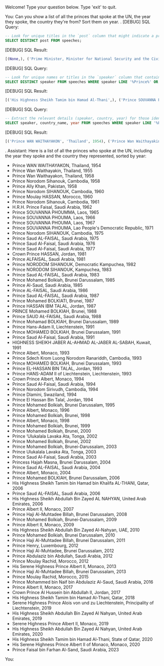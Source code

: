 Welcome! Type your question below. Type 'exit' to quit.

You: Can you show a list of all the princes that spoke at the UN, the year they spoke, the country they're from? Sort them on year.
.
[DEBUG] SQL Query:

```sql
-- Look for unique titles in the `post` column that might indicate a prince spoke.
SELECT DISTINCT post FROM speeches;
```

[DEBUG] SQL Result:

```python
[(None,), ('Prime Minister, Minister for National Security and the Civil Service, and Minister for Finance, Economic Affairs and Investment',), ('Minister for External Affairs',), ('President',), ('King',), ('Chair of the Delegation',), ('President ad interim',), ('Chief Advisor of the Interim Government and Minister for Foreign Affairs',), ('Prime Minister',), ('Minister for Foreign Affairs',), ('Head of State',), ('Vice-President',), ('Constitutional President',), ('Deputy Prime Minister and Minister for Foreign Affairs and Expatriates',), ('Minister for Foreign Affairs and International Cooperation',), ('Minister for Foreign Affairs and for Guineans Abroad',), ('Minister for Development Cooperation',), ('Second Minister for Foreign Affairs and Trade',), ('Minister for Foreign Affairs and Cooperation of Congolese Living Abroad',), ('Federal Minister for Europe, Integration, and Foreign Affairs',), ('Prime Minister and Minister for Finance and Corporate Governance',), ('Secretary for Foreign Affairs',), ('State Councillor and Minister for Foreign Affairs',), ('Minister for Foreign Affairs and Cooperation',), ('First Vice-President and Minister for Foreign Affairs',), ('Chief Executive',), ('Prime Minister, Minister of State, Minister for Communication and Media, and Minister for Worship',), ('Prime Minister, Minister for Finance, the Public Service, National Security, Legal Affairs and Grenadines Affairs',), ('Minister for Foreign and Political Affairs and Justice',), ('Minister for Foreign Affairs, Justice and Culture',), ('Minister for Foreign Affairs and Trade',), ('Vice-President and Minister for Foreign Affairs',), ('Prime Minister and Minister for Foreign Affairs and Trade',), ('Minister Responsible for Foreign Affairs',), ('First Vice-President',), ('Minister for External Relations and International Cooperation',), ('Deputy Prime Minister and Minister for Foreign Affairs and Trade with responsibility for Brexit',), ('Prime Minister, Minister for Home Affairs, External Communications and National Development Unit, Minister for Finance and Economic Development',), ('Minister for Foreign Affairs, Cooperation, African Integration and Nigeriens Living Abroad',), ('President and Head of Government',), ('Acting Minister for Foreign Affairs and International Cooperation',), ('President of the European Council',), ('Deputy Prime Minister, Minister of the Interior and Acting Minister for Foreign Affairs',), ('President of the Government',), ('Head of Government',), ('Emir',), ('Minsiter for Foreign and CARICOM Affairs',), ('Deputy Minister for Foreign Affairs',), ('Secretary for Relations with States',), ('Minister for Foreign Affairs and Communities',), ('Minister for Foreign Affairs and Labour',), ('Prime Minister and Minister for Finance, Economic Growth, Job Creation, External Affairs and the Public Service',), ('Chairman of the Presidency',), ('Prime Minister and Minister of Defence, Economic Growth and Job Creation',), ('Minister for Foreign Affairs and Caribbean Community Affairs',), ('Minister for Foreign Affairs and Senegalese Living Abroad',), ('President of the Council of Ministers',), ('President, Head of Government and Minister for Foreign Affairs and Immigration',), ('Minister for Foreign Affairs, African Integration and International Cooperation',), ('Attourney General and Minister for Foreign Affairs and Foreign Trade',), ('Minister for Foreign Affairs, East Africa, Regional and International Cooperation',), ('Prime Minister and Minister for Itaukei Affairs, Sugar Industry and Foreign Affairs',), ('Prime Minister and Minister for Arts, Culture and Heritage and National Security and Intelligence',), ('Minister of State and Minister for Foreign Affairs, Cooperation and Regional Integration',), ('Union Minister for the Office of the State Counsellor',), ('Prime Minister and Minister for General Affairs',), ('President and Commander-in-Chief of the Defence Forces',), ('President of the Councils of State and of Ministers',), ('Prime Minister and Minister for Sustainable Development, National Security, People Empowerment and Constituency Empowerment',), ('Prime Minister, Minister for Foreign Affairs, Minister for the Economy, Minister for Communications, and Minister for Regional Cooperation',), ('Prime Minister and Minister for Public Utilities',), ('Federal Minister for Foreign Affairs',), ("First Secretary of the Central Committee of the Polish United Workers' Party",), ('UN Representative',), ('Deputy Prime Minister',), ('Prince',), ('Chairman of the Council of Ministers of the Union of Soviet Socialist Republics',), ("Chairman of the Council of Ministers of the People's Republic of Albania",), ('Prime minister',), ('Delegation',), ('Chief Executive Officer',), ('MInister for Foreign Affairs',), ('Chair of Delegation',), ('Acting Head of State ',), ('Head of state',), ('vice-President',), ('president',), ('Deputy Minister Foreign Affairs',), ('Amir',), ('Secretary of Relations with States',), ('prime minister',), ('Head of the Church ',), ('President ',), ('Prime Minister and Minister for External Affairs ',), ('Vice-President ',), ('President of the Council of State and of the Government ',), ('Member of the Junta of the Government of National Reconstruction',), ('Ministry of Foreign Affairs ',), ('Prime Minister and Minister for General and Foreign Affairs ',), ('First Vice-President and Prime Minister ',), ('Coordinator of the Junta of the Government of National Reconstruction',), ('Prime Minister  ',), ('President and Comander of the Armed Forces and Minister of Defence ',), ('Commander in Chief, Head of State',), ('Prime Minister and Minister of Finance ',), ('Prime Minister, Minister of Defence and Internatl Security, Minister of Information, Minister of Reform Institutions and Minister of External Commnication ',), ('Head of Government ',), ('Prime Minister ',), ('President of the Council of the State ',), ('First Vice-President ',), ('First Executive President',), ('Foreign minister',), ('President  ',), ('interim president',), ('President of the Presidensy',), ('Minister for Foreign Affairs, Minister for Education and Minister for Cultural Affairs',), ('Minister for Foreign and Political Affairs',), ('Deputy Chairman of the Cabinet of Ministers and Minister for Foreign Affairs',), ('Minister for Foreign and CARICOM Affairs',), ('President of the Presidency Council of the Government of National Accord',), ('Head of the delegation',), ('Prime Minister, Minister of Defence and Home Affairs, Minister of Rodrigues and National Development Unit',), ('Deputy Prime Minister and Minister for Foreign Affairs',), ('Chair of the delegation',), ('Minister for Foreign Affairs and Immigration',), ('Minister for Foreign Affairs and Foreign Trade',), ('President of Faso and President of the Council of Ministers of Burkina Faso',), ('Minister for Foreign Affairs and Human Mobility',), ('Premier of the State Council',), ('Deputy Prime Minister and Minister for Foreign Affairs and International Cooperation',), ('Federal Minister for Europe, Integration and Foreign Affairs',), ('Minister for Foreign Affairs, Cooperation and Congolese Nationals Abroad',), ('Deputy Prime Minister and Minister for Home Affairs',), ('State Counsellor and Minister for Foreign Affairs',), ('Minister for Foreign Affairs, Communities and Defence',), ('Special Envoy of the Prime Minister and Minister for Public Service',), ('Crown Prince',), ('Vice-President and Minister for Women’s Affairs',), ('Senior Minister, Minister for Foreign Affairs and International Cooperation',), ('Acting President',), ('Minister for Foreign Affairs and CARICOM Affairs',), ('Minister for Foreign Affairs and Investment Promotion',), ('Minister for Foreign Affairs, Legal Affairs, Carriacou and Petite Martinique Affairs and Local Government',), ('Secretary of State',), ('Minister for Foreign Affairs, International Cooperation and Regional Integration',), ('Head of State and Commander-in-Chief of the Armed Forces',), ('PRIME MINISTER',), ('CROWN PRINCE',), ('Prime Minister and Minister for Foreign Affairs',), ('First Prime Minister',), ('CHAIRMAN OF THE SUPREME COUNCIL',), ('Not indicated',), ('Head of State ',), ('Vice President',), ('Minister of Foreign Affairs ',), ('Minister of State',), ('Vice Minister of Foreign Affairs',), ('Minister of Youth',), ('President of Government',), ('Minister for Foreign Affairs and International Development Coperation',), ('Minister for Foreign Affairs, International Economic Cooperation and Telecommunications',), ('Prime Minister, Minister of State, Minister for Communications and Media and Minister for Religious Affairs',), ('Prime Minister, Minister for Home Affairs, External Communications and National Development Unit, and Minister for Finance and Economic Development',), ('Prime Minister in charge of Beliris and Federal Cultural Institutions',), ('President and Head of State',), ('Prime Minister and Head of Government',), ('Prime Minister, First Lord of the Treasury and Minister for the Civil Service',), ('Permanent Representative',), ('Federal Minister for European and International Affairs',), ('Union Minister of the Office of the State Counsellor',), ('Prime Minister and Minister for Reform',), ('Prime Minister and Minister for Bougainville Affairs',), ('Prime Minister and Minister for iTaukei Affairs, Sugar Industry, and Foreign Affairs',), ('Minister for Foreign Affairs, Foreign Trade and Immigration',), ('Minister for Foreign Affairs, African Integration and Chadians Abroad',), ('Prime Minister and Minister for Public Enterprises',), ('King and President of the Council of Ministers',), ('Minister for Foreign Affairs and Senegalese Abroad',), ('Minister for Foreign Affairs, International Business and Diaspora Relations',), ('Prime Minister, Minister of Defence, Economic Growth and Job Creation',), ('Cairman of the Presidency',), ('President and Minister for Defense',), ('Minister of External Relations',), ('Pope',), ('Chairman of the Assembly Presidium',), ('Deputy Prime Minister ',), ('President of the National Council of Government',), ('King ',), ('Prime MInister',), ('President of the Government and Minister for Foreign Affairs and Commerce',), ('President    ',), ('Spanish ',), ('Senior Minister and Minister for Foreign Affairs and International Cooperation',), ('Cabinet Secretary for Foreign Affairs and International Trade',), ('Minister for Foreign Affairs and Aviation',), ('Minister of Foreign Affairs',), ('Vice-Chancellor and Federal Minister for Foreign Affairs',), ('Attorney General and Minister for Foreign Affairs and Foreign Trade',), ('Prime Minister and Minister for the Autonomous Region of Bougainville',), ('Prime Minister and Minister for Finance and Public Service',), ('Minister of Foreign Affairs and Cooperation',), ('Minister for Foreign Affairs and Trade with responsibility for Brexit',), ('Prime Minister and Minister for Home Affairs, External Communications and National Development Unit, Minister for Finance and Economic Development',), ('Minister for Foreign Affairs, Cooperation, African Integration and Nigeriens Abroad',), ('Minister of Foreign and European Affairs and Minister of Immigration and Asylum',), ('Deputy Prime Minister and Minister for Foreign Affairs, International Trade and Regional Integration',), ('Minister at the Prime Minister’s Office and Second Minister for Foreign Affairs and Trade',), ('Minister for Foreign Affairs and Immigration of the Commonwealth',), (' ',), ('First Vice-President of the Supreme Military Council and Commis·sioner for External Affairs of Equatorial Guinea',), ('President of the Republic of Mali and Chairman of the Conference of Heads of State of the Permanent Inter-State Committee on Drought Control in the Sahel',), (' Coordinator of the Junta of the Government',), ('Prime Minister   ',), ('Prime Minister and Minister for foreign affairs ',), ('Chancellor',), ('Head of the Federal Military Government ',), ("Vice-President of the Prime Minister's Council",), ('Coordinator of the Junta of the Govermnent of National Reconstruction ',), ('President Republic',), ('Prime Minister and Minister for General and ',), ('Prime Minister, Minister for Defence and Foreign Affairs',), ('King of the Hasemite Kingdom of Jordan',), ('Vice President of the Republic',), ('President of the Republic of Pananma',), ('President of the Eastern Republic of Uruguay',), ('President of the Republic of Venezuela',), ('President of the Federative Republic of Brazil',), ('Head  of the goverment',), ("President of  the people's Republic of Mozambique",), ('Deputy prime minister and minister of Foreign Affairs and specail envoy ',), ('President of the United Republic of Tanzania',), ('President of the Arab Republic of Egypt',), ('President of Democratic Kampuchea',), ('President of the Republic of Peru',), ('Vice President and Misnter of External Relations',), ('Chairman of the United National Front of Kampuchea French',), ('Personal Representative of the Head of State of the Republic of the Philippines',), ('Ministry of External Relations ',), ('Prime Minister, Minister of State, Minister of Communications and Media and Minister for Religious Affairs',), (' Deputy Chairman of the Cabinet of Ministers and Minister for Foreign Affairs',), ('Minister for Foreign Affairs and External Trade',), ('Minister for Foreign Affairs and Cooperation and of Congolese Living Abroad',), ('Minister for Foreign Affairs, International Cooperation and Communities',), ('rime Minister and Minister for Europe and Foreign Affairs',), ('Minister for Foreign Affairs and Minister for Intelligence',), ('Deputy Prime Minister, Minister for Foreign Affairs and International Cooperation',), ('Prime Minister and Minister for iTaukei Affairs and Sugar Industry',), ('Minister for Foreign Affairs and East African Cooperation',), ('Attorney General and Minister for Foreign Affairs',), ('Head of State and Head of Government',), ('Prime Minister and Minister of Reform',), ('Prime Minister and Minister for Arts, Culture and Heritage, and National Security and Intelligence',), ('President of the Republic of Malawi, Minister for Defense and Commander-in-Chief of the Malawi Defense Force and the Malawi Police Service',), ('Minister for Foreign Affairs, International Cooperation, Regional Integration, Francophonie and Gabonese Abroad',), ('Minister for Foreign Affairs and Worship',), ('Minister for International Affairs and Cooperation',), ('Minister for International Relations and Cooperation',), ('Minister for Foregn Affairs',), ('Permanent Representative ',), ('Chairman of the Transitional Military Council ',), ('Chairman of the Presidency ',), ('Chairman of the Presidential Council ',), ('Prince and Head of State ',), ('PREMIER OF THE ADMINISTRATIVE COUNCIL ',), ('President of the Supreme National Council',), ('Chairman of the military council',), ('President and comander in chief of the armed forces',), ('President   ',), ('Foreign Minister',), ('President of the Federal Republic of Cameroon',), ('Head of government',), ('Chairman of the Council of Ministers',), ('Chairman',), ('Chairman of the military council and coucil of ministers',), ('Sheikh ',), ('Member of the Presidency',)]
```

[DEBUG] SQL Query:

```sql
-- Look for unique names or titles in the `speaker` column that contain "Prince" or related terms.
SELECT DISTINCT speaker FROM speeches WHERE speaker LIKE '%Prince%' OR speaker LIKE '%Highness%';
```

[DEBUG] SQL Result:

```python
[('His Highness Sheikh Tamim bin Hamad Al-Thani',), ('Prince SOUVANNA PHOUMA',), ('Prince Mohamed Bolkiah',), ('Prince SOUVANNA PHOU MA',), ('Prince Albert II ',), ('Prince Albert',), ('Prince Norodom SIHANOUK ',), ('Prince Moulay HASSAN',), ('Prince Moulay Rachid ',), ('Prince NORODOM SIHANOUK',), ('Prince Saud AL-FAISAL',), ('Prince Mohamad BOLKIAH ',), ('Prince Mohammed bin Naif bin Abdulaziz Al-Saud',), ('Prince Sdech Krom Luong Norodom Ranariddh',), ('Prince MOHAMED BOLKIAH',), ('Prince EL-HASSAN BIN TALAL',), ('Prince HANS-ADAM II of Liechtenstein',), ('Prince Albert II',), ('Prince Faisal bin Farhan Al-Sand',), ('His Highness Sheikh Abdullah Bin Zayed Al Nahyan',), ('His Serene Highness Prince Albert II of Monaco',), ('Princess Hajah Masna',), ('Prince Wan Waithayakin',), ('His Serene Highness Prince Albert II',), ('Prince Haji Al-Muhtadee Billah',), ('Prince Saud AL-FAISAL ',), ('Prince Mohamed BOLKIATI ',), ('Prince HASSAN IBM TALAL ',), ('His Highness Sheikh Abdullah Bin Zayed Al-Nahyan',), ('Prince Saud Al-Faisal ',), ('Prince Wan Waithayakon',), ('Prince Norodom Sihanouk',), ('Prince Ally Khan',), ('Prince ‘Ulukalala Lavaka Ata',), ('Crown Prince Al Hussein bin Abdullah II',), ('Crown Prince HASSAN',), ('Prince ALFAISAL',), ('Prince WAN WAITHAYAKON',), ('H.R.H. Prince Faisal',), ('Prince NORODOM SIHANOUK ',), ('Prince SOUVANNA PHOUMA ',), ('Prince Ulukalala Lavaka Ata',), ('Prince Saud Al-Faisal',), ('Prince Al-Saud',), ('Prince Norodom SIHANOUK',), ('Crown Prince Albert',), ('Prince Norodom Sirivudh',), ('Prince Dlamini',), ('Prince El Hassan Bin Talal',), ('Prince Henry',), ('Prince Haji Al-Muhtadee',), ('Prince Abdulaziz bin Abdullah',), ('Prince Moulay Rachid',), ('Prince AL-FAISAL',), ('Serene Highness Prince Alois von und zu Liechtenstein',), ('Serene Highness Prince Albert II',), ('Prince Hans-Adam II ',), ('Prince MOHAMED BOLKIAH ',), ('HIGHNESS SHEIKH JABER AL-AHMAD AL-JABER AL-SABAH',), ('PRINCE Mohamed BOLK IAH ',), ('Prince SAUD AŁ-FAISAŁ ',), ('Prince Mohamed BOLKIAH ',), ('His Highness Sheikh Tamim bin Hamad bin Khalifa AL-THANI ',), ('His Highness Sheikh Abdullah Bin Zayed AL NAHYAN',)]
```

[DEBUG] SQL Query:

```sql
-- Extract the relevant details (speaker, country, year) for those identified as princes.
SELECT speaker, country_name, year FROM speeches WHERE speaker LIKE '%Prince%' OR speaker LIKE '%Highness%' ORDER BY year;
```

[DEBUG] SQL Result:

```python
[('Prince WAN WAITHAYAKON', 'Thailand', 1954), ('Prince Wan Waithayakin', 'Thailand', 1955), ('Prince Wan Waithayakon', 'Thailand', 1958), ('Prince Norodom Sihanouk', 'Cambodia', 1958), ('Prince Ally Khan', 'Pakistan', 1958), ('Prince Norodom SIHANOUK ', 'Cambodia', 1960), ('Prince Moulay HASSAN', 'Morocco', 1960), ('Prince Norodom Sihanouk', 'Cambodia', 1961), ('H.R.H. Prince Faisal', 'Saudi Arabia', 1962), ('Prince SOUVANNA PHOU MA', 'Laos', 1965), ('Prince SOUVANNA PHOUMA', 'Laos', 1966), ('Prince SOUVANNA PHOUMA ', 'Laos', 1967), ('Prince SOUVANNA PHOUMA', "Lao People's Democratic Republic", 1971), ('Prince Norodom SIHANOUK', 'Cambodia', 1975), ('Prince Saud AL-FAISAL', 'Saudi Arabia', 1975), ('Prince Saud Al-Faisal', 'Saudi Arabia', 1976), ('Prince Saud Al-Faisal ', 'Saudi Arabia', 1977), ('Crown Prince HASSAN', 'Jordan', 1981), ('Prince ALFAISAL', 'Saudi Arabia', 1981), ('Prince NORODOM SIHANOUK ', 'Democratic Kampuchea', 1982), ('Prince NORODOM SIHANOUK', 'Kampuchea', 1983), ('Prince Saud AL-FAISAL', 'Saudi Arabia', 1983), ('Prince Mohamed Bolkiah', 'Brunei Darussalam', 1985), ('Prince Al-Saud', 'Saudi Arabia', 1985), ('Prince AL-FAISAL', 'Saudi Arabia', 1986), ('Prince Saud AL-FAISAL ', 'Saudi Arabia', 1987), ('Prince Mohamed BOLKIATI ', 'Brunei', 1987), ('Prince HASSAN IBM TALAL ', 'Jordan', 1987), ('PRINCE Mohamed BOLK IAH ', 'Brunei', 1988), ('Prince SAUD AŁ-FAISAŁ ', 'Saudi Arabia', 1988), ('Prince Mohamad BOLKIAH ', 'Brunei Darussalam', 1989), ('Prince Hans-Adam II ', 'Liechtenstein', 1991), ('Prince MOHAMED BOLKIAH ', 'Brunei Darussalam', 1991), ('Prince Saud Al-Faisal ', 'Saudi Arabia', 1991), ('HIGHNESS SHEIKH JABER AL-AHMAD AL-JABER AL-SABAH', 'Kuwait', 1991), ('Prince Albert', 'Monaco', 1993), ('Prince Sdech Krom Luong Norodom Ranariddh', 'Cambodia', 1993), ('Prince MOHAMED BOLKIAH', 'Brunei Darussalam', 1993), ('Prince EL-HASSAN BIN TALAL', 'Jordan', 1993), ('Prince HANS-ADAM II of Liechtenstein', 'Liechtenstein', 1993), ('Crown Prince Albert', 'Monaco', 1994), ('Prince Saud Al-Faisal', 'Saudi Arabia', 1994), ('Prince Norodom Sirivudh', 'Cambodia', 1994), ('Prince Dlamini', 'Swaziland', 1994), ('Prince El Hassan Bin Talal', 'Jordan', 1994), ('Prince Mohamed Bolkiah', 'Brunei Darussalam', 1995), ('Prince Albert', 'Monaco', 1996), ('Prince Mohamed Bolkiah', 'Brunei', 1998), ('Prince Albert', 'Monaco', 1998), ('Prince Mohamed Bolkiah', 'Brunei', 1999), ('Prince Mohamed Bolkiah', 'Brunei', 2000), ('Prince ‘Ulukalala Lavaka Ata', 'Tonga', 2002), ('Prince Mohamed Bolkiah', 'Brunei', 2002), ('Prince Mohamed Bolkiah', 'Brunei-Darussalam', 2003), ('Prince Ulukalala Lavaka Ata', 'Tonga', 2003), ('Prince Saud Al-Faisal', 'Saudi Arabia', 2003), ('Princess Hajah Masna', 'Brunei Darussalam', 2004), ('Prince Saud AL-FAISAL', 'Saudi Arabia', 2004), ('Prince Albert', 'Monaco', 2004), ('Prince Mohamed BOLKIAH ', 'Brunei Darussalam', 2006), ('His Highness Sheikh Tamim bin Hamad bin Khalifa AL-THANI ', 'Qatar', 2006), ('Prince Saud AL-FAISAL ', 'Saudi Arabia', 2006), ('His Highness Sheikh Abdullah Bin Zayed AL NAHYAN', 'United Arab Emirates', 2006), ('Prince Albert II', 'Monaco', 2007), ('Prince Haji Al-Muhtadee Billah', 'Brunei Darussalam', 2008), ('Prince Mohamed Bolkiah', 'Brunei-Darussalam', 2009), ('Prince Albert II ', 'Monaco', 2009), ('His Highness Sheikh Abdullah Bin Zayed Al-Nahyan', 'UAE', 2010), ('Prince Mohamed Bolkiah', 'Brunei Darussalam', 2010), ('Prince Haji Al-Muhtadee Billah', 'Brunei Darussalam', 2011), ('Prince Henry', 'Luxembourg', 2012), ('Prince Haji Al-Muhtadee', 'Brunei Darussalam', 2012), ('Prince Abdulaziz bin Abdullah', 'Saudi Arabia', 2012), ('Prince Moulay Rachid', 'Morocco', 2012), ('His Serene Highness Prince Albert II', 'Monaco', 2013), ('Prince Haji Al-Muhtadee Billah', 'Brunei Darussalam', 2013), ('Prince Moulay Rachid ', 'Morocco', 2015), ('Prince Mohammed bin Naif bin Abdulaziz Al-Saud', 'Saudi Arabia', 2016), ('Prince Albert II', 'Monaco', 2017), ('Crown Prince Al Hussein bin Abdullah II', 'Jordan', 2017), ('His Highness Sheikh Tamim bin Hamad Al-Thani', 'Qatar', 2018), ('Serene Highness Prince Alois von und zu Liechtenstein', 'Principality of Liechtenstein', 2019), ('His Highness Sheikh Abdullah Bin Zayed Al Nahyan', 'United Arab Emirates', 2019), ('Serene Highness Prince Albert II', 'Monaco', 2019), ('His Highness Sheikh Abdullah Bin Zayed Al Nahyan', 'United Arab Emirates', 2020), ('His Highness Sheikh Tamim bin Hamad Al-Thani', 'State of Qatar', 2020), ('His Serene Highness Prince Albert II of Monaco', 'Monaco', 2020), ('Prince Faisal bin Farhan Al-Sand', 'Saudi Arabia ', 2023)]
```

.
Assistant: Here is a list of all the princes who spoke at the UN, including the year they spoke and the country they represented, sorted by year:

- Prince WAN WAITHAYAKON, Thailand, 1954
- Prince Wan Waithayakin, Thailand, 1955
- Prince Wan Waithayakon, Thailand, 1958
- Prince Norodom Sihanouk, Cambodia, 1958
- Prince Ally Khan, Pakistan, 1958
- Prince Norodom SIHANOUK, Cambodia, 1960
- Prince Moulay HASSAN, Morocco, 1960
- Prince Norodom Sihanouk, Cambodia, 1961
- H.R.H. Prince Faisal, Saudi Arabia, 1962
- Prince SOUVANNA PHOUMMA, Laos, 1965
- Prince SOUVANNA PHOUMA, Laos, 1966
- Prince SOUVANNA PHOUMA, Laos, 1967
- Prince SOUVANNA PHOUMA, Lao People's Democratic Republic, 1971
- Prince Norodom SIHANOUK, Cambodia, 1975
- Prince Saud AL-FAISAL, Saudi Arabia, 1975
- Prince Saud Al-Faisal, Saudi Arabia, 1976
- Prince Saud Al-Faisal, Saudi Arabia, 1977
- Crown Prince HASSAN, Jordan, 1981
- Prince ALFAISAL, Saudi Arabia, 1981
- Prince NORODOM SIHANOUK, Democratic Kampuchea, 1982
- Prince NORODOM SIHANOUK, Kampuchea, 1983
- Prince Saud AL-FAISAL, Saudi Arabia, 1983
- Prince Mohamed Bolkiah, Brunei Darussalam, 1985
- Prince Al-Saud, Saudi Arabia, 1985
- Prince AL-FAISAL, Saudi Arabia, 1986
- Prince Saud AL-FAISAL, Saudi Arabia, 1987
- Prince Mohamed BOLKIATI, Brunei, 1987
- Prince HASSAN IBM TALAL, Jordan, 1987
- PRINCE Mohamed BOLKIAH, Brunei, 1988
- Prince SAUD AŁ-FAISAŁ, Saudi Arabia, 1988
- Prince Mohamad BOLKIAH, Brunei Darussalam, 1989
- Prince Hans-Adam II, Liechtenstein, 1991
- Prince MOHAMED BOLKIAH, Brunei Darussalam, 1991
- Prince Saud Al-Faisal, Saudi Arabia, 1991
- HIGHNESS SHEIKH JABER AL-AHMAD AL-JABER AL-SABAH, Kuwait, 1991
- Prince Albert, Monaco, 1993
- Prince Sdech Krom Luong Norodom Ranariddh, Cambodia, 1993
- Prince MOHAMED BOLKIAH, Brunei Darussalam, 1993
- Prince EL-HASSAN BIN TALAL, Jordan, 1993
- Prince HANS-ADAM II of Liechtenstein, Liechtenstein, 1993
- Crown Prince Albert, Monaco, 1994
- Prince Saud Al-Faisal, Saudi Arabia, 1994
- Prince Norodom Sirivudh, Cambodia, 1994
- Prince Dlamini, Swaziland, 1994
- Prince El Hassan Bin Talal, Jordan, 1994
- Prince Mohamed Bolkiah, Brunei Darussalam, 1995
- Prince Albert, Monaco, 1996
- Prince Mohamed Bolkiah, Brunei, 1998
- Prince Albert, Monaco, 1998
- Prince Mohamed Bolkiah, Brunei, 1999
- Prince Mohamed Bolkiah, Brunei, 2000
- Prince ‘Ulukalala Lavaka Ata, Tonga, 2002
- Prince Mohamed Bolkiah, Brunei, 2002
- Prince Mohamed Bolkiah, Brunei-Darussalam, 2003
- Prince Ulukalala Lavaka Ata, Tonga, 2003
- Prince Saud Al-Faisal, Saudi Arabia, 2003
- Princess Hajah Masna, Brunei Darussalam, 2004
- Prince Saud AL-FAISAL, Saudi Arabia, 2004
- Prince Albert, Monaco, 2004
- Prince Mohamed BOLKIAH, Brunei Darussalam, 2006
- His Highness Sheikh Tamim bin Hamad bin Khalifa AL-THANI, Qatar, 2006
- Prince Saud AL-FAISAL, Saudi Arabia, 2006
- His Highness Sheikh Abdullah Bin Zayed AL NAHYAN, United Arab Emirates, 2006
- Prince Albert II, Monaco, 2007
- Prince Haji Al-Muhtadee Billah, Brunei Darussalam, 2008
- Prince Mohamed Bolkiah, Brunei-Darussalam, 2009
- Prince Albert II, Monaco, 2009
- His Highness Sheikh Abdullah Bin Zayed Al-Nahyan, UAE, 2010
- Prince Mohamed Bolkiah, Brunei Darussalam, 2010
- Prince Haji Al-Muhtadee Billah, Brunei Darussalam, 2011
- Prince Henry, Luxembourg, 2012
- Prince Haji Al-Muhtadee, Brunei Darussalam, 2012
- Prince Abdulaziz bin Abdullah, Saudi Arabia, 2012
- Prince Moulay Rachid, Morocco, 2012
- His Serene Highness Prince Albert II, Monaco, 2013
- Prince Haji Al-Muhtadee Billah, Brunei Darussalam, 2013
- Prince Moulay Rachid, Morocco, 2015
- Prince Mohammed bin Naif bin Abdulaziz Al-Saud, Saudi Arabia, 2016
- Prince Albert II, Monaco, 2017
- Crown Prince Al Hussein bin Abdullah II, Jordan, 2017
- His Highness Sheikh Tamim bin Hamad Al-Thani, Qatar, 2018
- Serene Highness Prince Alois von und zu Liechtenstein, Principality of Liechtenstein, 2019
- His Highness Sheikh Abdullah Bin Zayed Al Nahyan, United Arab Emirates, 2019
- Serene Highness Prince Albert II, Monaco, 2019
- His Highness Sheikh Abdullah Bin Zayed Al Nahyan, United Arab Emirates, 2020
- His Highness Sheikh Tamim bin Hamad Al-Thani, State of Qatar, 2020
- His Serene Highness Prince Albert II of Monaco, Monaco, 2020
- Prince Faisal bin Farhan Al-Sand, Saudi Arabia, 2023

You:
